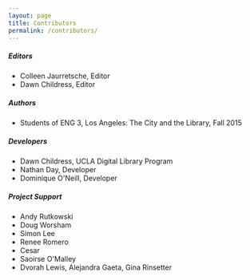```yaml
---
layout: page
title: Contributors
permalink: /contributors/
---
```


##### Editors
* Colleen Jaurretsche, Editor
* Dawn Childress, Editor

##### Authors
* Students of ENG 3, Los Angeles: The City and the Library, Fall 2015

##### Developers
* Dawn Childress, UCLA Digital Library Program
* Nathan Day, Developer
* Dominique O'Neill, Developer

##### Project Support
* Andy Rutkowski
* Doug Worsham
* Simon Lee
* Renee Romero
* Cesar
* Saoirse O'Malley
* Dvorah Lewis, Alejandra Gaeta, Gina Rinsetter
